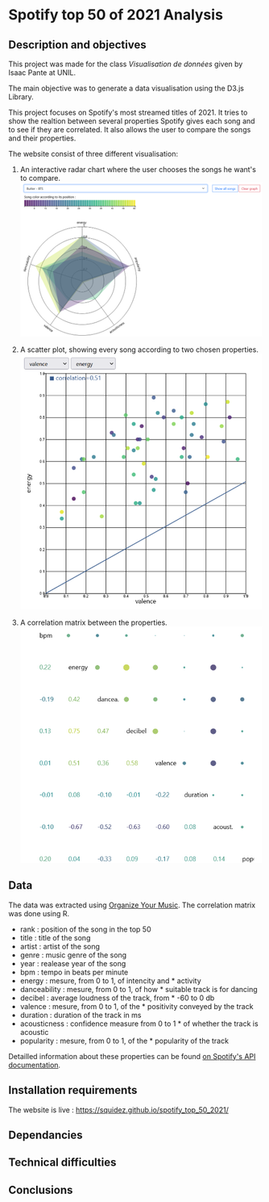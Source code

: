 # Spotify top 50 of 2021 Analysis

## Description and objectives
This project was made for the class _Visualisation de données_ given by Isaac Pante at UNIL.

The main objective was to generate a data visualisation using the D3.js Library.

This project focuses on Spotify's most streamed titles of 2021. It tries to show the realtion between several properties Spotify gives each song and to see if they are correlated. It also allows the user to compare the songs and their properties. 

The website consist of three different visualisation:
1. An interactive radar chart where the user chooses the songs he want's to compare.
![The radar chart](https://github.com/Squidez/spotify_top_50_2021/blob/main/Readme%20Img/radar_chart.PNG)

2. A scatter plot, showing every song according to two chosen properties.
![The scatter plot](https://github.com/Squidez/spotify_top_50_2021/blob/main/Readme%20Img/scatter_plot.PNG)

3. A correlation matrix between the properties.
![The Correlation Matrix](https://github.com/Squidez/spotify_top_50_2021/blob/main/Readme%20Img/corr_matrix.PNG)

## Data
The data was extracted using [Organize Your Music](http://organizeyourmusic.playlistmachinery.com/#).
The correlation matrix was done using R. 

* rank : position of the song in the top 50
* title : title of the song
* artist : artist of the song
* genre : music genre of the song
* year : realease year of the song
* bpm : tempo in beats per minute
* energy : mesure, from 0 to 1, of intencity and * activity
* danceability : mesure, from 0 to 1, of how * suitable track is for dancing
* decibel : average loudness of the track, from * -60 to 0 db
* valence : mesure, from 0 to 1, of the * positivity conveyed by the track
* duration : duration of the track in ms
* acousticness : confidence measure from 0 to 1 * of whether the track is acoustic
* popularity : mesure, from 0 to 1, of the * popularity of the track

Detailled information about these properties can be found [on Spotify's API documentation](https://developer.spotify.com/documentation/web-api/reference/#/operations/get-several-audio-features). 


## Installation requirements
The website is live : https://squidez.github.io/spotify_top_50_2021/

 
## Dependancies

## Technical difficulties

## Conclusions
